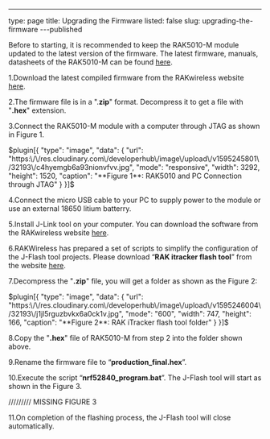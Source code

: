 ---
type: page
title: Upgrading the Firmware
listed: false
slug: upgrading-the-firmware
---published

Before to starting, it is recommended to keep the RAK5010-M module updated to the latest version of the firmware. The latest firmware, manuals, datasheets of the RAK5010-M can be found [here](https://downloads.rakwireless.com/Cellular/RAK5010/).

1.Download the latest compiled firmware from the RAKwireless website [here](https://downloads.rakwireless.com/Cellular/RAK5010/Firmware/RAK5010-M_Latest_Firmware.zip).

2.The firmware file is in a ".**zip**" format. Decompress it to get a file with "**.hex**" extension.

3.Connect the RAK5010-M module with a computer through JTAG as shown in Figure 1.

$plugin[{
    "type": "image",
    "data": {
        "url": "https:\/\/res.cloudinary.com\/developerhub\/image\/upload\/v1595245801\/32193\/c4hyemgb6a93nionvfvv.jpg",
        "mode": "responsive",
        "width": 3292,
        "height": 1520,
        "caption": "**Figure 1**: RAK5010 and PC Connection through JTAG"
    }
}]$

4.Connect the micro USB cable to your PC to supply power to the module or use an external 18650 litium batterry.

5.Install J-Link tool on your computer. You can download the software from the RAKwireless website [here](https://downloads.rakwireless.com/en/Cellular/Tools/).

6.RAKWireless has prepared a set of scripts to simplify the configuration of the J-Flash tool projects. Please download “**RAK itracker flash tool**” from the website [here](https://downloads.rakwireless.com/en/Cellular/Tools/).

7.Decompress the "**.zip**" file, you will get a folder as shown as the Figure 2:

$plugin[{
    "type": "image",
    "data": {
        "url": "https:\/\/res.cloudinary.com\/developerhub\/image\/upload\/v1595246004\/32193\/j1jl5rguzbvkx6a0ck1v.jpg",
        "mode": "600",
        "width": 747,
        "height": 166,
        "caption": "**Figure 2**: RAK iTracker flash tool folder"
    }
}]$

8.Copy the "**.hex**" file of RAK5010-M from step 2 into the folder shown above. 

9.Rename the firmware file to “**production_final.hex**”.

10.Execute the script “**nrf52840_program.bat**”. The J-Flash tool will start as shown in the Figure 3.

///////// MISSING FIGURE 3

11.On completion of the flashing process, the J-Flash tool will close automatically.

